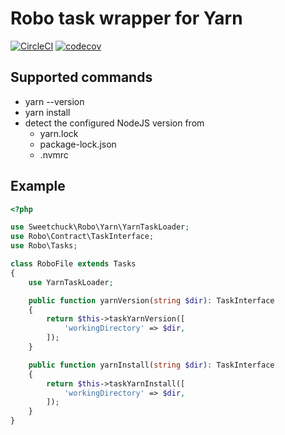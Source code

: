 # Robo task wrapper for Yarn

[![CircleCI](https://circleci.com/gh/Sweetchuck/robo-yarn.svg?style=svg)](https://circleci.com/gh/Sweetchuck/robo-yarn)
[![codecov](https://codecov.io/gh/Sweetchuck/robo-yarn/branch/master/graph/badge.svg)](https://codecov.io/gh/Sweetchuck/robo-yarn)


## Supported commands

* yarn --version
* yarn install
* detect the configured NodeJS version from
  * yarn.lock
  * package-lock.json
  * .nvmrc


## Example

```php
<?php

use Sweetchuck\Robo\Yarn\YarnTaskLoader;
use Robo\Contract\TaskInterface;
use Robo\Tasks;

class RoboFile extends Tasks
{
    use YarnTaskLoader;

    public function yarnVersion(string $dir): TaskInterface
    {
        return $this->taskYarnVersion([
            'workingDirectory' => $dir,
        ]);
    }

    public function yarnInstall(string $dir): TaskInterface
    {
        return $this->taskYarnInstall([
            'workingDirectory' => $dir,
        ]);
    }
}
```
